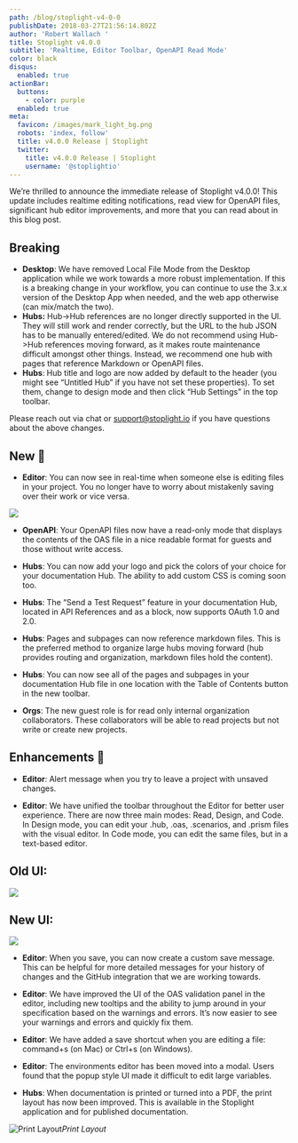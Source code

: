 ```yaml
---
path: /blog/stoplight-v4-0-0
publishDate: 2018-03-27T21:56:14.802Z
author: 'Robert Wallach '
title: Stoplight v4.0.0
subtitle: 'Realtime, Editor Toolbar, OpenAPI Read Mode'
color: black
disqus:
  enabled: true
actionBar:
  buttons:
    - color: purple
  enabled: true
meta:
  favicon: /images/mark_light_bg.png
  robots: 'index, follow'
  title: v4.0.0 Release | Stoplight
  twitter:
    title: v4.0.0 Release | Stoplight
    username: '@stoplightio'
---
```


We’re thrilled to announce the immediate release of Stoplight v4.0.0! This update includes realtime editing notifications, read view for OpenAPI files, significant hub editor improvements, and more that you can read about in this blog post.

## Breaking

- **Desktop**: We have removed Local File Mode from the Desktop application while we work towards a more robust implementation. If this is a breaking change in your workflow, you can continue to use the 3.x.x version of the Desktop App when needed, and the web app otherwise (can mix/match the two).
- **Hubs:** Hub->Hub references are no longer directly supported in the UI. They will still work and render correctly, but the URL to the hub JSON has to be manually entered/edited. We do not recommend using Hub->Hub references moving forward, as it makes route maintenance difficult amongst other things. Instead, we recommend one hub with pages that reference Markdown or OpenAPI files.
- **Hubs**: Hub title and logo are now added by default to the header (you might see “Untitled Hub” if you have not set these properties). To set them, change to design mode and then click “Hub Settings” in the top toolbar.

Please reach out via chat or [support@stoplight.io](mailto:support@stoplight.io) if you have questions about the above changes.

## New 🚀

- **Editor**: You can now see in real-time when someone else is editing files in your project. You no longer have to worry about mistakenly saving over their work or vice versa.

![](https://cdn-images-1.medium.com/max/2000/1*3bkTHpvx2GF6sXD-XOuH5w.png)

- **OpenAPI**: Your OpenAPI files now have a read-only mode that displays the contents of the OAS file in a nice readable format for guests and those without write access.

- **Hubs**: You can now add your logo and pick the colors of your choice for your documentation Hub. The ability to add custom CSS is coming soon too.

- **Hubs**: The “Send a Test Request” feature in your documentation Hub, located in API References and as a block, now supports OAuth 1.0 and 2.0.

- **Hubs**: Pages and subpages can now reference markdown files. This is the preferred method to organize large hubs moving forward (hub provides routing and organization, markdown files hold the content).

- **Hubs**: You can now see all of the pages and subpages in your documentation Hub file in one location with the Table of Contents button in the new toolbar.

- **Orgs**: The new guest role is for read only internal organization collaborators. These collaborators will be able to read projects but not write or create new projects.

## Enhancements 💪

- **Editor**: Alert message when you try to leave a project with unsaved changes.

- **Editor**: We have unified the toolbar throughout the Editor for better user experience. There are now three main modes: Read, Design, and Code. In Design mode, you can edit your .hub, .oas, .scenarios, and .prism files with the visual editor. In Code mode, you can edit the same files, but in a text-based editor.

## Old UI:

![](https://cdn-images-1.medium.com/max/2240/1*MDDCURcSEZ7ofFOnSXD3tA.png)

## New UI:

![](https://cdn-images-1.medium.com/max/2240/1*a7RXiuvqMlCo5VstMsmwog.png)

- **Editor**: When you save, you can now create a custom save message. This can be helpful for more detailed messages for your history of changes and the GitHub integration that we are working towards.

- **Editor**: We have improved the UI of the OAS validation panel in the editor, including new tooltips and the ability to jump around in your specification based on the warnings and errors. It’s now easier to see your warnings and errors and quickly fix them.

- **Editor**: We have added a save shortcut when you are editing a file: command+s (on Mac) or Ctrl+s (on Windows).

- **Editor**: The environments editor has been moved into a modal. Users found that the popup style UI made it difficult to edit large variables.

- **Hubs**: When documentation is printed or turned into a PDF, the print layout has now been improved. This is available in the Stoplight application and for published documentation.

![Print Layout](https://cdn-images-1.medium.com/max/2240/1*Va04M_br3wIKIyficvS4CQ.png)*Print Layout*
